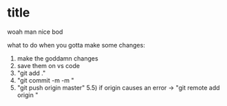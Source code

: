# title

woah man nice bod

what to do when you gotta make some changes:

1) make the goddamn changes
2) save them on vs code
3) "git add ."
4) "git commit -m <message> -m <message description>"
5) "git push origin master"
    5.5) if origin causes an error -> "git remote add origin <git ssh url>"